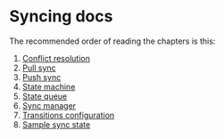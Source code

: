 Syncing docs
============

The recommended order of reading the chapters is this:

1. [Conflict resolution](conflict-resolution.md)
2. [Pull sync](pull-sync.md)
3. [Push sync](push-sync.md)
4. [State machine](state-machine.md)
5. [State queue](state-queue.md)
6. [Sync manager](sync-manager.md)
7. [Transitions configuration](transitions-configuration.md)
8. [Sample sync state](example.md)